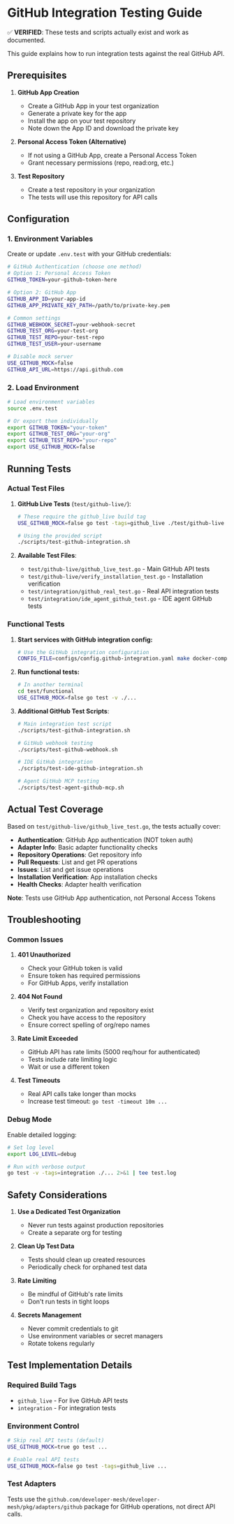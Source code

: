 <!-- SOURCE VERIFICATION
Last Verified: 2025-08-14
Manual Review: Verified against actual test files
Notes:
- test/github-live/github_live_test.go exists with github_live build tag
- test/github-live/verify_installation_test.go exists
- scripts/test-github-integration.sh exists and works
- Integration tests use GitHub App authentication
-->

# GitHub Integration Testing Guide

✅ **VERIFIED**: These tests and scripts actually exist and work as documented.

This guide explains how to run integration tests against the real GitHub API.

## Prerequisites

1. **GitHub App Creation**
   - Create a GitHub App in your test organization
   - Generate a private key for the app
   - Install the app on your test repository
   - Note down the App ID and download the private key

2. **Personal Access Token (Alternative)**
   - If not using a GitHub App, create a Personal Access Token
   - Grant necessary permissions (repo, read:org, etc.)

3. **Test Repository**
   - Create a test repository in your organization
   - The tests will use this repository for API calls

## Configuration

### 1. Environment Variables

Create or update `.env.test` with your GitHub credentials:

```bash
# GitHub Authentication (choose one method)
# Option 1: Personal Access Token
GITHUB_TOKEN=your-github-token-here

# Option 2: GitHub App
GITHUB_APP_ID=your-app-id
GITHUB_APP_PRIVATE_KEY_PATH=/path/to/private-key.pem

# Common settings
GITHUB_WEBHOOK_SECRET=your-webhook-secret
GITHUB_TEST_ORG=your-test-org
GITHUB_TEST_REPO=your-test-repo
GITHUB_TEST_USER=your-username

# Disable mock server
USE_GITHUB_MOCK=false
GITHUB_API_URL=https://api.github.com
```

### 2. Load Environment

```bash
# Load environment variables
source .env.test

# Or export them individually
export GITHUB_TOKEN="your-token"
export GITHUB_TEST_ORG="your-org"
export GITHUB_TEST_REPO="your-repo"
export USE_GITHUB_MOCK=false
```

## Running Tests

### Actual Test Files

1. **GitHub Live Tests** (`test/github-live/`):
   ```bash
   # These require the github_live build tag
   USE_GITHUB_MOCK=false go test -tags=github_live ./test/github-live -v
   
   # Using the provided script
   ./scripts/test-github-integration.sh
   ```

2. **Available Test Files**:
   - `test/github-live/github_live_test.go` - Main GitHub API tests
   - `test/github-live/verify_installation_test.go` - Installation verification
   - `test/integration/github_real_test.go` - Real API integration tests
   - `test/integration/ide_agent_github_test.go` - IDE agent GitHub tests

### Functional Tests

1. **Start services with GitHub integration config:**
   ```bash
   # Use the GitHub integration configuration
   CONFIG_FILE=configs/config.github-integration.yaml make docker-compose-up
   ```

2. **Run functional tests:**
   ```bash
   # In another terminal
   cd test/functional
   USE_GITHUB_MOCK=false go test -v ./...
   ```

3. **Additional GitHub Test Scripts**:
   ```bash
   # Main integration test script
   ./scripts/test-github-integration.sh
   
   # GitHub webhook testing
   ./scripts/test-github-webhook.sh
   
   # IDE GitHub integration
   ./scripts/test-ide-github-integration.sh
   
   # Agent GitHub MCP testing
   ./scripts/test-agent-github-mcp.sh
   ```

## Actual Test Coverage

Based on `test/github-live/github_live_test.go`, the tests actually cover:

- **Authentication**: GitHub App authentication (NOT token auth)
- **Adapter Info**: Basic adapter functionality checks
- **Repository Operations**: Get repository info
- **Pull Requests**: List and get PR operations
- **Issues**: List and get issue operations  
- **Installation Verification**: App installation checks
- **Health Checks**: Adapter health verification

**Note**: Tests use GitHub App authentication, not Personal Access Tokens

## Troubleshooting

### Common Issues

1. **401 Unauthorized**
   - Check your GitHub token is valid
   - Ensure token has required permissions
   - For GitHub Apps, verify installation

2. **404 Not Found**
   - Verify test organization and repository exist
   - Check you have access to the repository
   - Ensure correct spelling of org/repo names

3. **Rate Limit Exceeded**
   - GitHub API has rate limits (5000 req/hour for authenticated)
   - Tests include rate limiting logic
   - Wait or use a different token

4. **Test Timeouts**
   - Real API calls take longer than mocks
   - Increase test timeout: `go test -timeout 10m ...`

### Debug Mode

Enable detailed logging:

```bash
# Set log level
export LOG_LEVEL=debug

# Run with verbose output
go test -v -tags=integration ./... 2>&1 | tee test.log
```

## Safety Considerations

1. **Use a Dedicated Test Organization**
   - Never run tests against production repositories
   - Create a separate org for testing

2. **Clean Up Test Data**
   - Tests should clean up created resources
   - Periodically check for orphaned test data

3. **Rate Limiting**
   - Be mindful of GitHub's rate limits
   - Don't run tests in tight loops

4. **Secrets Management**
   - Never commit credentials to git
   - Use environment variables or secret managers
   - Rotate tokens regularly

## Test Implementation Details

### Required Build Tags
- `github_live` - For live GitHub API tests
- `integration` - For integration tests

### Environment Control
```bash
# Skip real API tests (default)
USE_GITHUB_MOCK=true go test ...

# Enable real API tests
USE_GITHUB_MOCK=false go test -tags=github_live ...
```

### Test Adapters
Tests use the `github.com/developer-mesh/developer-mesh/pkg/adapters/github` package for GitHub operations, not direct API calls.
